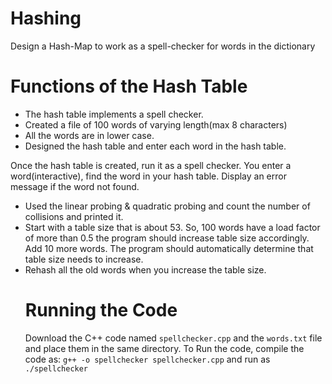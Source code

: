 # Hashing
Design a Hash-Map to work as a spell-checker for words in the dictionary

# Functions of the Hash Table

<ul> 
  <li> The hash table implements a spell checker.</li>
  <li> Created a file of 100 words of varying length(max 8 characters)</li>
  <li> All the words are in lower case.</li>
  <li> Designed the hash table and enter each word in the hash table.</li>
</ul>

Once the hash table is created, run it as a spell checker. You enter a word(interactive), find
the word in your hash table. Display an error message if the word not found.

<ul>
  <li> Used the linear probing & quadratic probing and count the number of collisions and
    printed it. </li>
  <li> Start with a table size that is about 53. So, 100 words have a load factor of more than
0.5 the program should increase table size accordingly. Add 10 more words. The
    program should automatically determine that table size needs to increase. </li>
  <li> Rehash all the old words when you increase the table size. </li>
  
# Running the Code

Download the C++ code named `spellchecker.cpp` and the `words.txt` file and place them in the same directory. To Run the code, compile the code as:
```g++ -o spellchecker spellchecker.cpp``` and run as ```./spellchecker```
